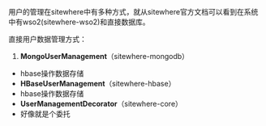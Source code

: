用户的管理在sitewhere中有多种方式，就从sitewhere官方文档可以看到在系统中有wso2(sitewhere-wso2)和直接数据库。

直接用户数据管理方式：

 1. **MongoUserManagement**（sitewhere-mongodb）
  - hbase操作数据存储
 - **HBaseUserManagement**（sitewhere-hbase）
  - hbase操作数据存储
 - **UserManagementDecorator**（sitewhere-core）
  - 好像就是个委托
